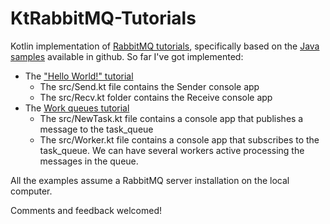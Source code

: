 # KtRabbitMQ-Tutorials
Kotlin implementation of [RabbitMQ tutorials](https://www.rabbitmq.com/getstarted.html), specifically based on the [Java samples](https://github.com/rabbitmq/rabbitmq-tutorials/tree/master/java) available in github. So far I've got implemented:

* The ["Hello World!" tutorial](https://www.rabbitmq.com/tutorials/tutorial-one-java.html)
  * The src/Send.kt file contains the Sender console app
  * The src/Recv.kt folder contains the Receive console app
* The [Work queues tutorial](https://www.rabbitmq.com/tutorials/tutorial-two-java.html)
  * The src/NewTask.kt file contains a console app that publishes a message to the task_queue
  * The src/Worker.kt file contains a console app that subscribes to the task_queue. We can have several workers active processing the messages in the queue.

All the examples assume a RabbitMQ server installation on the local computer.

Comments and feedback welcomed!